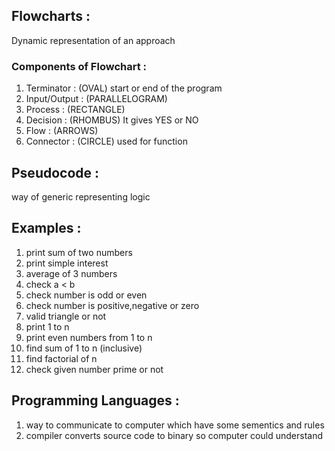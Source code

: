 ## Flowcharts : 
Dynamic representation of an approach
### Components of Flowchart :
1. Terminator : (OVAL) start or end of the program
2. Input/Output : (PARALLELOGRAM)
3. Process : (RECTANGLE)
4. Decision : (RHOMBUS) It gives YES or NO
5. Flow : (ARROWS)
6. Connector : (CIRCLE) used for function
## Pseudocode :
way of generic representing logic

## Examples :
1. print sum of two numbers
2. print simple interest
3. average of 3 numbers
4. check a < b
5. check number is odd or even
6. check number is positive,negative or zero
7. valid triangle or not
8. print 1 to n
9. print even numbers from 1 to n
10. find sum of 1 to n (inclusive)
11. find factorial of n
12. check given number prime or not

## Programming Languages :
1. way to communicate to computer which have some sementics and rules
2. compiler converts source code to binary so computer could understand
